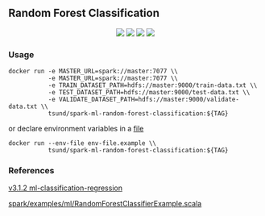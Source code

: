 ## Random Forest Classification

<p align="center">
    <img src="https://img.shields.io/docker/stars/tsund/spark-ml-random-forest-classification.svg" />
    <img src="https://img.shields.io/docker/pulls/tsund/spark-ml-random-forest-classification.svg" />
    <img src="https://img.shields.io/docker/image-size/tsund/spark-ml-random-forest-classification" />
    <img src="https://img.shields.io/docker/v/tsund/spark-ml-random-forest-classification" />
</p>

### Usage

```shell
docker run -e MASTER_URL=spark://master:7077 \\
           -e MASTER_URL=spark://master:7077 \\
           -e TRAIN_DATASET_PATH=hdfs://master:9000/train-data.txt \\
           -e TEST_DATASET_PATH=hdfs://master:9000/test-data.txt \\
           -e VALIDATE_DATASET_PATH=hdfs://master:9000/validate-data.txt \\
           tsund/spark-ml-random-forest-classification:${TAG}
```

or declare environment variables in a [file](env-file.example)

```shell
docker run --env-file env-file.example \\
           tsund/spark-ml-random-forest-classification:${TAG}
```

### References

[v3.1.2 ml-classification-regression](https://spark.apache.org/docs/3.1.2/ml-classification-regression.html#random-forest-classifier)

[spark/examples/ml/RandomForestClassifierExample.scala](https://github.com/apache/spark/blob/master/examples/src/main/scala/org/apache/spark/examples/ml/RandomForestClassifierExample.scala)
